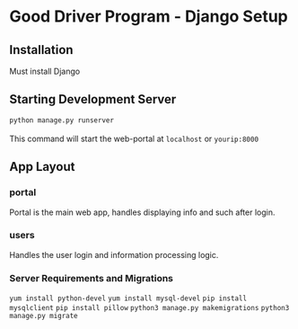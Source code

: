 # Good Driver Program - Django Setup

## Installation
Must install Django

## Starting Development Server
`python manage.py runserver`\
\
This command will start the web-portal at `localhost` or `yourip:8000`

## App Layout

### portal
Portal is the main web app, handles displaying info and such after login.

### users
Handles the user login and information processing logic.

### Server Requirements and Migrations
`yum install python-devel`
`yum install mysql-devel`
`pip install mysqlclient`
`pip install pillow`
`python3 manage.py makemigrations`
`python3 manage.py migrate`